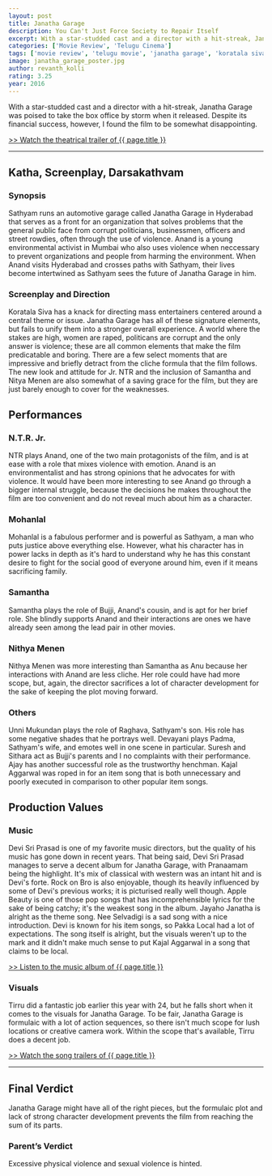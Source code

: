 ```yaml
---
layout: post
title: Janatha Garage
description: You Can't Just Force Society to Repair Itself
excerpt: With a star-studded cast and a director with a hit-streak, Janatha Garage was poised to take the box office by storm when it released. Despite its financial success, however, I found the film to be somewhat disappointing.
categories: ['Movie Review', 'Telugu Cinema']
tags: ['movie review', 'telugu movie', 'janatha garage', 'koratala siva', 'mohanlal', 'ntr. jr.', 'samantha ruth prabhu', 'nithya menen', 'kajal aggarwal', 'devi sri prasad', 'tirru', 'mythri movie makers']
image: janatha_garage_poster.jpg
author: revanth_kolli
rating: 3.25
year: 2016
---
```


<p>With a star-studded cast and a director with a hit-streak, Janatha Garage was poised to take the box office by storm when it released. Despite its financial success, however, I found the film to be somewhat disappointing.</p>
<a href="https://youtu.be/7O4Hm070Bc8" target="_blank">>> Watch the theatrical trailer of {{ page.title }}</a>
<hr />
<h2><span class="review_header">Katha, Screenplay, Darsakathvam</span></h2>
<h3>Synopsis</h3>
<p>Sathyam runs an automotive garage called Janatha Garage in Hyderabad that serves as a front for an organization that solves problems that the general public face from corrupt politicians, businessmen, officers and street rowdies, often through the use of violence. Anand is a young environmental activist in Mumbai who also uses violence when neccessary to prevent organizations and people from harming the environment. When Anand visits Hyderabad and crosses paths with Sathyam, their lives become intertwined as Sathyam sees the future of Janatha Garage in him.</p>
<h3>Screenplay and Direction</h3>
<p>Koratala Siva has a knack for directing mass entertainers centered around a central theme or issue. Janatha Garage has all of these signature elements, but fails to unify them into a stronger overall experience. A world where the stakes are high, women are raped, politicans are corrupt and the only answer is violence; these are all common elements that make the film predicatable and boring. There are a few select moments that are impressive and briefly detract from the cliche formula that the film follows. The new look and attitude for Jr. NTR and the inclusion of Samantha and Nitya Menen are also somewhat of a saving grace for the film, but they are just barely enough to cover for the weaknesses.</p>
<h2><span class="review_header">Performances</span></h2>
<h3>N.T.R. Jr.</h3>
<p>NTR plays Anand, one of the two main protagonists of the film, and is at ease with a role that mixes violence with emotion. Anand is an environmentalist and has strong opinions that he advocates for with violence. It would have been more interesting to see Anand go through a bigger internal struggle, because the decisions he makes throughout the film are too convenient and do not reveal much about him as a character.</p>
<h3>Mohanlal</h3>
<p>Mohanlal is a fabulous performer and is powerful as Sathyam, a man who puts justice above everything else. However, what his character has in power lacks in depth as it's hard to understand why he has this constant desire to fight for the social good of everyone around him, even if it means sacrificing family.</p>
<h3>Samantha</h3>
<p>Samantha plays the role of Bujji, Anand's cousin, and is apt for her brief role. She blindly supports Anand and their interactions are ones we have already seen among the lead pair in other movies.</p>
<h3>Nithya Menen</h3>
<p>Nithya Menen was more interesting than Samantha as Anu because her interactions with Anand are less cliche. Her role could have had more scope, but, again, the director sacrifices a lot of character development for the sake of keeping the plot moving forward.</p>
<h3>Others</h3>
<p>Unni Mukundan plays the role of Raghava, Sathyam's son. His role has some negative shades that he portrays well. Devayani plays Padma, Sathyam's wife, and emotes well in one scene in particular. Suresh and Sithara act as Bujji's parents and I no complaints with their performance. Ajay has another successful role as the trustworthy henchman. Kajal Aggarwal was roped in for an item song that is both unnecessary and poorly executed in comparison to other popular item songs. </p>
<h2><span class="review_header">Production Values</span></h2>
<h3>Music</h3>
<p>Devi Sri Prasad is one of my favorite music directors, but the quality of his music has gone down in recent years. That being said, Devi Sri Prasad manages to serve a decent album for Janatha Garage, with Pranaamam being the highlight. It's mix of classical with western was an intant hit and is Devi's forte. Rock on Bro is also enjoyable, though its heavily influenced by some of Devi's previous works; it is picturised really well though. Apple Beauty is one of those pop songs that has incomprehensible lyrics for the sake of being catchy; it's the weakest song in the album. Jayaho Janatha is alright as the theme song. Nee Selvadigi is a sad song with a nice introduction. Devi is known for his item songs, so Pakka Local had a lot of expectations. The song itself is alright, but the visuals weren't up to the mark and it didn't make much sense to put Kajal Aggarwal in a song that claims to be local.</p>
<a href="https://youtu.be/WvNntMg1ivw" target="_blank">>> Listen to the  music album of {{ page.title }}</a>
<h3>Visuals</h3>
<p>Tirru did a fantastic job earlier this year with 24, but he falls short when it comes to the visuals for Janatha Garage. To be fair, Janatha Garage is formulaic with a lot of action sequences, so there isn't much scope for lush locations or creative camera work. Within the scope that's available, Tirru does a decent job.</p>
<a href="https://youtu.be/jKxvREJtqig" target="_blank">>> Watch the song trailers of {{ page.title }}</a>
<hr />
<h2><span class="review_header">Final Verdict</span></h2>
<p>Janatha Garage might have all of the right pieces, but the formulaic plot and lack of strong character development prevents the film from reaching the sum of its parts.</p>
<h3>Parent&#8217;s Verdict</h3>
<p>Excessive physical violence and sexual violence is hinted.</p>
